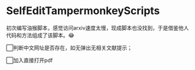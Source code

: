 # SelfEditTampermonkeyScripts
初次编写油猴脚本，感觉访问arxiv速度太慢，现成脚本也没找到，于是借鉴他人代码和方法组成了该脚本。😂

⬜判断中文网址是否存在，如无弹出无相关文献提示；

⬜加入直接打开pdf


